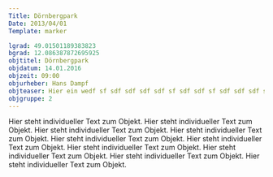 ```yaml
---
Title: Dörnbergpark
Date: 2013/04/01
Template: marker

lgrad: 49.01501189383823
bgrad: 12.086387872695925
objtitel: Dörnbergpark
objdatum: 14.01.2016
objzeit: 09:00
objurheber: Hans Dampf
objteaser: Hier ein wedf sf sdf sdf sdf sdf sf sdf sdf sf sdf sdf sdf s fsdf nig Text, welcher noch im Marker erscheint. Blablubb.
objgruppe: 2
---
```



Hier steht individueller Text zum Objekt. Hier steht individueller Text zum Objekt. Hier steht individueller Text zum Objekt. Hier steht individueller Text zum Objekt. Hier steht individueller Text zum Objekt. Hier steht individueller Text zum Objekt. Hier steht individueller Text zum Objekt. Hier steht individueller Text zum Objekt. Hier steht individueller Text zum Objekt. Hier steht individueller Text zum Objekt.
